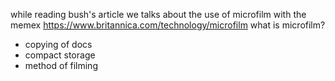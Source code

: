 while reading bush's article we talks about the use of microfilm with the memex
https://www.britannica.com/technology/microfilm
what is microfilm?
- copying of docs 
- compact storage 
- method of filming 

